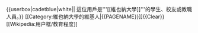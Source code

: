 {{userbox|cadetblue|white|<!--不是使用在条目中的非自由版权图像，根据[[Wikipedia:合理使用]]，不能在非条目名字空间展示：
S01.jpg
-->| 這位用戶是'''[[維也納大學]]'''的學生、校友或教職人員。}}
<includeonly>[[Category:維也納大學的維基人|{{PAGENAME}}]]</includeonly><noinclude>{{Clear}}[[Wikipedia:用户框/教育程度]]</noinclude>